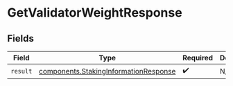# GetValidatorWeightResponse


## Fields

| Field                                                                                          | Type                                                                                           | Required                                                                                       | Description                                                                                    |
| ---------------------------------------------------------------------------------------------- | ---------------------------------------------------------------------------------------------- | ---------------------------------------------------------------------------------------------- | ---------------------------------------------------------------------------------------------- |
| `result`                                                                                       | [components.StakingInformationResponse](../../models/components/stakinginformationresponse.md) | :heavy_check_mark:                                                                             | N/A                                                                                            |